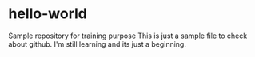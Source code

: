 # hello-world
Sample repository for training purpose
This is just a sample file to check about github.  I'm still learning and its just a beginning.
